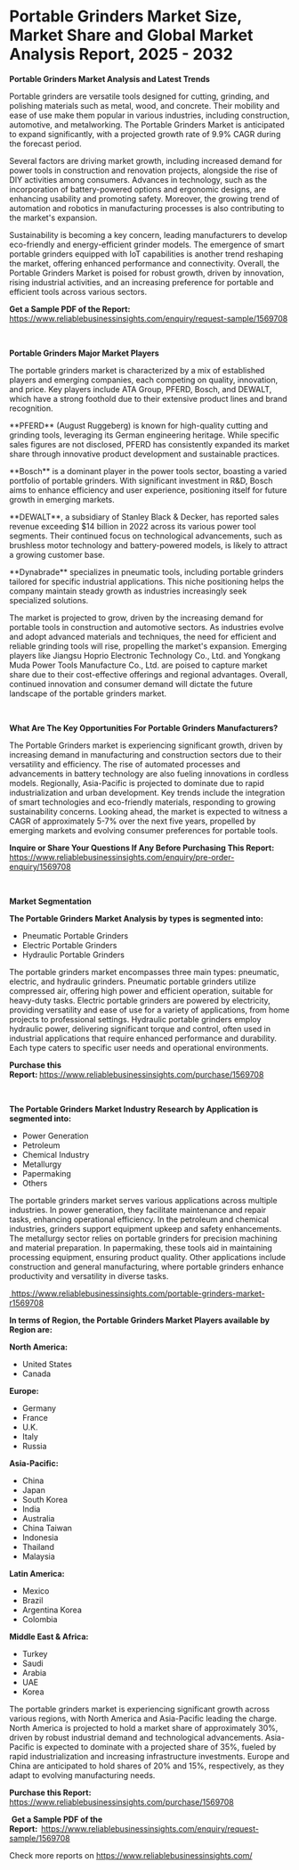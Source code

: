 <p><h1>Portable Grinders Market Size, Market Share and Global Market Analysis Report, 2025 - 2032</h1></p><p><strong>Portable Grinders Market Analysis and Latest Trends</strong></p>
<p><p>Portable grinders are versatile tools designed for cutting, grinding, and polishing materials such as metal, wood, and concrete. Their mobility and ease of use make them popular in various industries, including construction, automotive, and metalworking. The Portable Grinders Market is anticipated to expand significantly, with a projected growth rate of 9.9% CAGR during the forecast period. </p><p>Several factors are driving market growth, including increased demand for power tools in construction and renovation projects, alongside the rise of DIY activities among consumers. Advances in technology, such as the incorporation of battery-powered options and ergonomic designs, are enhancing usability and promoting safety. Moreover, the growing trend of automation and robotics in manufacturing processes is also contributing to the market's expansion.</p><p>Sustainability is becoming a key concern, leading manufacturers to develop eco-friendly and energy-efficient grinder models. The emergence of smart portable grinders equipped with IoT capabilities is another trend reshaping the market, offering enhanced performance and connectivity. Overall, the Portable Grinders Market is poised for robust growth, driven by innovation, rising industrial activities, and an increasing preference for portable and efficient tools across various sectors.</p></p>
<p><strong>Get a Sample PDF of the Report:&nbsp;</strong> <a href="https://www.reliablebusinessinsights.com/enquiry/request-sample/1569708?utm_campaign=3298&utm_medium=2&utm_source=Github&utm_content=ia&utm_term=09042025&utm_id=portable-grinders">https://www.reliablebusinessinsights.com/enquiry/request-sample/1569708</a></p>
<p>&nbsp;</p>
<p><strong>Portable Grinders Major Market Players</strong></p>
<p><p>The portable grinders market is characterized by a mix of established players and emerging companies, each competing on quality, innovation, and price. Key players include ATA Group, PFERD, Bosch, and DEWALT, which have a strong foothold due to their extensive product lines and brand recognition.</p><p>**PFERD** (August Ruggeberg) is known for high-quality cutting and grinding tools, leveraging its German engineering heritage. While specific sales figures are not disclosed, PFERD has consistently expanded its market share through innovative product development and sustainable practices. </p><p>**Bosch** is a dominant player in the power tools sector, boasting a varied portfolio of portable grinders. With significant investment in R&D, Bosch aims to enhance efficiency and user experience, positioning itself for future growth in emerging markets.</p><p>**DEWALT**, a subsidiary of Stanley Black & Decker, has reported sales revenue exceeding $14 billion in 2022 across its various power tool segments. Their continued focus on technological advancements, such as brushless motor technology and battery-powered models, is likely to attract a growing customer base.</p><p>**Dynabrade** specializes in pneumatic tools, including portable grinders tailored for specific industrial applications. This niche positioning helps the company maintain steady growth as industries increasingly seek specialized solutions.</p><p>The market is projected to grow, driven by the increasing demand for portable tools in construction and automotive sectors. As industries evolve and adopt advanced materials and techniques, the need for efficient and reliable grinding tools will rise, propelling the market's expansion. Emerging players like Jiangsu Hoprio Electronic Technology Co., Ltd. and Yongkang Muda Power Tools Manufacture Co., Ltd. are poised to capture market share due to their cost-effective offerings and regional advantages. Overall, continued innovation and consumer demand will dictate the future landscape of the portable grinders market.</p></p>
<p>&nbsp;</p>
<p><strong>What Are The Key Opportunities For Portable Grinders Manufacturers?</strong></p>
<p><p>The Portable Grinders market is experiencing significant growth, driven by increasing demand in manufacturing and construction sectors due to their versatility and efficiency. The rise of automated processes and advancements in battery technology are also fueling innovations in cordless models. Regionally, Asia-Pacific is projected to dominate due to rapid industrialization and urban development. Key trends include the integration of smart technologies and eco-friendly materials, responding to growing sustainability concerns. Looking ahead, the market is expected to witness a CAGR of approximately 5-7% over the next five years, propelled by emerging markets and evolving consumer preferences for portable tools.</p></p>
<p><strong>Inquire or Share Your Questions If Any Before Purchasing This Report:</strong> <a href="https://www.reliablebusinessinsights.com/enquiry/pre-order-enquiry/1569708?utm_campaign=3298&utm_medium=2&utm_source=Github&utm_content=ia&utm_term=09042025&utm_id=portable-grinders">https://www.reliablebusinessinsights.com/enquiry/pre-order-enquiry/1569708</a></p>
<p>&nbsp;</p>
<p><strong>Market Segmentation</strong></p>
<p><strong>The Portable Grinders Market Analysis by types is segmented into:</strong></p>
<p><ul><li>Pneumatic Portable Grinders</li><li>Electric Portable Grinders</li><li>Hydraulic Portable Grinders</li></ul></p>
<p><p>The portable grinders market encompasses three main types: pneumatic, electric, and hydraulic grinders. Pneumatic portable grinders utilize compressed air, offering high power and efficient operation, suitable for heavy-duty tasks. Electric portable grinders are powered by electricity, providing versatility and ease of use for a variety of applications, from home projects to professional settings. Hydraulic portable grinders employ hydraulic power, delivering significant torque and control, often used in industrial applications that require enhanced performance and durability. Each type caters to specific user needs and operational environments.</p></p>
<p><strong>Purchase this Report:&nbsp;</strong><a href="https://www.reliablebusinessinsights.com/purchase/1569708?utm_campaign=3298&utm_medium=2&utm_source=Github&utm_content=ia&utm_term=09042025&utm_id=portable-grinders">https://www.reliablebusinessinsights.com/purchase/1569708</a></p>
<p>&nbsp;</p>
<p><strong>The Portable Grinders Market Industry Research by Application is segmented into:</strong></p>
<p><ul><li>Power Generation</li><li>Petroleum</li><li>Chemical Industry</li><li>Metallurgy</li><li>Papermaking</li><li>Others</li></ul></p>
<p><p>The portable grinders market serves various applications across multiple industries. In power generation, they facilitate maintenance and repair tasks, enhancing operational efficiency. In the petroleum and chemical industries, grinders support equipment upkeep and safety enhancements. The metallurgy sector relies on portable grinders for precision machining and material preparation. In papermaking, these tools aid in maintaining processing equipment, ensuring product quality. Other applications include construction and general manufacturing, where portable grinders enhance productivity and versatility in diverse tasks.</p></p>
<p><a href="https://www.reliablebusinessinsights.com/portable-grinders-market-r1569708?utm_campaign=3298&utm_medium=2&utm_source=Github&utm_content=ia&utm_term=09042025&utm_id=portable-grinders">&nbsp;https://www.reliablebusinessinsights.com/portable-grinders-market-r1569708</a></p>
<p><strong>In terms of Region, the Portable Grinders Market Players available by Region are:</strong></p>
<p>
    <p> <strong> North America: </strong>
        <ul>
            <li>United States</li>
            <li>Canada</li>
        </ul>
        </p> 
    <p> <strong> Europe: </strong>
        <ul>
            <li>Germany</li>
            <li>France</li>
            <li>U.K.</li>
            <li>Italy</li>
            <li>Russia</li>
        </ul>
        </p> 
    <p> <strong> Asia-Pacific: </strong>
        <ul>
            <li>China</li>
            <li>Japan</li>
            <li>South Korea</li>
            <li>India</li>
            <li>Australia</li>
            <li>China Taiwan</li>
            <li>Indonesia</li>
            <li>Thailand</li>
            <li>Malaysia</li>
        </ul>
        </p> 
    <p> <strong> Latin America: </strong>
        <ul>
            <li>Mexico</li>
            <li>Brazil</li>
            <li>Argentina Korea</li>
            <li>Colombia</li>
        </ul>
        </p> 
    <p> <strong> Middle East & Africa: </strong>
        <ul>
            <li>Turkey</li>
            <li>Saudi</li>
            <li>Arabia</li>
            <li>UAE</li>
            <li>Korea</li>
        </ul>
    </p>
    </p>
<p><p>The portable grinders market is experiencing significant growth across various regions, with North America and Asia-Pacific leading the charge. North America is projected to hold a market share of approximately 30%, driven by robust industrial demand and technological advancements. Asia-Pacific is expected to dominate with a projected share of 35%, fueled by rapid industrialization and increasing infrastructure investments. Europe and China are anticipated to hold shares of 20% and 15%, respectively, as they adapt to evolving manufacturing needs.</p></p>
<p><strong>Purchase this Report: </strong><a href="https://www.reliablebusinessinsights.com/purchase/1569708?utm_campaign=3298&utm_medium=2&utm_source=Github&utm_content=ia&utm_term=09042025&utm_id=portable-grinders">https://www.reliablebusinessinsights.com/purchase/1569708</a></p>
<p>&nbsp;<strong>Get a Sample PDF of the Report:&nbsp;&nbsp;</strong><a href="https://www.reliablebusinessinsights.com/enquiry/request-sample/1569708?utm_campaign=3298&utm_medium=2&utm_source=Github&utm_content=ia&utm_term=09042025&utm_id=portable-grinders">https://www.reliablebusinessinsights.com/enquiry/request-sample/1569708</a></p>
<p><strong></strong></p>
<p>Check more reports on <a href="https://www.reliablebusinessinsights.com/?utm_campaign=3298&utm_medium=2&utm_source=Github&utm_content=ia&utm_term=09042025&utm_id=portable-grinders">https://www.reliablebusinessinsights.com/</a></p>